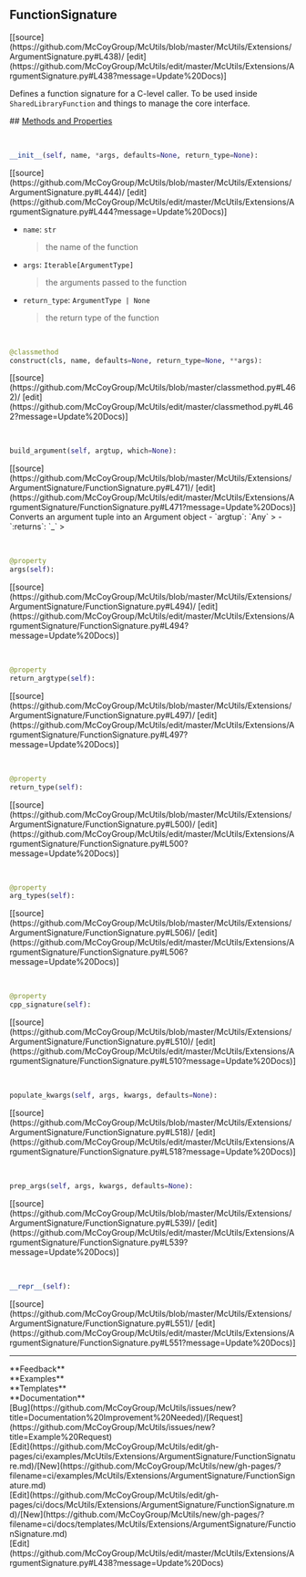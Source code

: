 ## <a id="McUtils.Extensions.ArgumentSignature.FunctionSignature">FunctionSignature</a> 

<div class="docs-source-link" markdown="1">
[[source](https://github.com/McCoyGroup/McUtils/blob/master/McUtils/Extensions/ArgumentSignature.py#L438)/
[edit](https://github.com/McCoyGroup/McUtils/edit/master/McUtils/Extensions/ArgumentSignature.py#L438?message=Update%20Docs)]
</div>

Defines a function signature for a C-level caller.
To be used inside `SharedLibraryFunction` and things to manage the core interface.







<div class="collapsible-section">
 <div class="collapsible-section collapsible-section-header" markdown="1">
## <a class="collapse-link" data-toggle="collapse" href="#methods" markdown="1"> Methods and Properties</a> <a class="float-right" data-toggle="collapse" href="#methods"><i class="fa fa-chevron-down"></i></a>
 </div>
 <div class="collapsible-section collapsible-section-body collapse show" id="methods" markdown="1">
 
<a id="McUtils.Extensions.ArgumentSignature.FunctionSignature.__init__" class="docs-object-method">&nbsp;</a> 
```python
__init__(self, name, *args, defaults=None, return_type=None): 
```
<div class="docs-source-link" markdown="1">
[[source](https://github.com/McCoyGroup/McUtils/blob/master/McUtils/Extensions/ArgumentSignature.py#L444)/
[edit](https://github.com/McCoyGroup/McUtils/edit/master/McUtils/Extensions/ArgumentSignature.py#L444?message=Update%20Docs)]
</div>

  - `name`: `str`
    > the name of the function
  - `args`: `Iterable[ArgumentType]`
    > the arguments passed to the function
  - `return_type`: `ArgumentType | None`
    > the return type of the function


<a id="McUtils.Extensions.ArgumentSignature.FunctionSignature.construct" class="docs-object-method">&nbsp;</a> 
```python
@classmethod
construct(cls, name, defaults=None, return_type=None, **args): 
```
<div class="docs-source-link" markdown="1">
[[source](https://github.com/McCoyGroup/McUtils/blob/master/classmethod.py#L462)/
[edit](https://github.com/McCoyGroup/McUtils/edit/master/classmethod.py#L462?message=Update%20Docs)]
</div>


<a id="McUtils.Extensions.ArgumentSignature.FunctionSignature.build_argument" class="docs-object-method">&nbsp;</a> 
```python
build_argument(self, argtup, which=None): 
```
<div class="docs-source-link" markdown="1">
[[source](https://github.com/McCoyGroup/McUtils/blob/master/McUtils/Extensions/ArgumentSignature/FunctionSignature.py#L471)/
[edit](https://github.com/McCoyGroup/McUtils/edit/master/McUtils/Extensions/ArgumentSignature/FunctionSignature.py#L471?message=Update%20Docs)]
</div>
Converts an argument tuple into an Argument object
  - `argtup`: `Any`
    > 
  - `:returns`: `_`
    >


<a id="McUtils.Extensions.ArgumentSignature.FunctionSignature.args" class="docs-object-method">&nbsp;</a> 
```python
@property
args(self): 
```
<div class="docs-source-link" markdown="1">
[[source](https://github.com/McCoyGroup/McUtils/blob/master/McUtils/Extensions/ArgumentSignature/FunctionSignature.py#L494)/
[edit](https://github.com/McCoyGroup/McUtils/edit/master/McUtils/Extensions/ArgumentSignature/FunctionSignature.py#L494?message=Update%20Docs)]
</div>


<a id="McUtils.Extensions.ArgumentSignature.FunctionSignature.return_argtype" class="docs-object-method">&nbsp;</a> 
```python
@property
return_argtype(self): 
```
<div class="docs-source-link" markdown="1">
[[source](https://github.com/McCoyGroup/McUtils/blob/master/McUtils/Extensions/ArgumentSignature/FunctionSignature.py#L497)/
[edit](https://github.com/McCoyGroup/McUtils/edit/master/McUtils/Extensions/ArgumentSignature/FunctionSignature.py#L497?message=Update%20Docs)]
</div>


<a id="McUtils.Extensions.ArgumentSignature.FunctionSignature.return_type" class="docs-object-method">&nbsp;</a> 
```python
@property
return_type(self): 
```
<div class="docs-source-link" markdown="1">
[[source](https://github.com/McCoyGroup/McUtils/blob/master/McUtils/Extensions/ArgumentSignature/FunctionSignature.py#L500)/
[edit](https://github.com/McCoyGroup/McUtils/edit/master/McUtils/Extensions/ArgumentSignature/FunctionSignature.py#L500?message=Update%20Docs)]
</div>


<a id="McUtils.Extensions.ArgumentSignature.FunctionSignature.arg_types" class="docs-object-method">&nbsp;</a> 
```python
@property
arg_types(self): 
```
<div class="docs-source-link" markdown="1">
[[source](https://github.com/McCoyGroup/McUtils/blob/master/McUtils/Extensions/ArgumentSignature/FunctionSignature.py#L506)/
[edit](https://github.com/McCoyGroup/McUtils/edit/master/McUtils/Extensions/ArgumentSignature/FunctionSignature.py#L506?message=Update%20Docs)]
</div>


<a id="McUtils.Extensions.ArgumentSignature.FunctionSignature.cpp_signature" class="docs-object-method">&nbsp;</a> 
```python
@property
cpp_signature(self): 
```
<div class="docs-source-link" markdown="1">
[[source](https://github.com/McCoyGroup/McUtils/blob/master/McUtils/Extensions/ArgumentSignature/FunctionSignature.py#L510)/
[edit](https://github.com/McCoyGroup/McUtils/edit/master/McUtils/Extensions/ArgumentSignature/FunctionSignature.py#L510?message=Update%20Docs)]
</div>


<a id="McUtils.Extensions.ArgumentSignature.FunctionSignature.populate_kwargs" class="docs-object-method">&nbsp;</a> 
```python
populate_kwargs(self, args, kwargs, defaults=None): 
```
<div class="docs-source-link" markdown="1">
[[source](https://github.com/McCoyGroup/McUtils/blob/master/McUtils/Extensions/ArgumentSignature/FunctionSignature.py#L518)/
[edit](https://github.com/McCoyGroup/McUtils/edit/master/McUtils/Extensions/ArgumentSignature/FunctionSignature.py#L518?message=Update%20Docs)]
</div>


<a id="McUtils.Extensions.ArgumentSignature.FunctionSignature.prep_args" class="docs-object-method">&nbsp;</a> 
```python
prep_args(self, args, kwargs, defaults=None): 
```
<div class="docs-source-link" markdown="1">
[[source](https://github.com/McCoyGroup/McUtils/blob/master/McUtils/Extensions/ArgumentSignature/FunctionSignature.py#L539)/
[edit](https://github.com/McCoyGroup/McUtils/edit/master/McUtils/Extensions/ArgumentSignature/FunctionSignature.py#L539?message=Update%20Docs)]
</div>


<a id="McUtils.Extensions.ArgumentSignature.FunctionSignature.__repr__" class="docs-object-method">&nbsp;</a> 
```python
__repr__(self): 
```
<div class="docs-source-link" markdown="1">
[[source](https://github.com/McCoyGroup/McUtils/blob/master/McUtils/Extensions/ArgumentSignature/FunctionSignature.py#L551)/
[edit](https://github.com/McCoyGroup/McUtils/edit/master/McUtils/Extensions/ArgumentSignature/FunctionSignature.py#L551?message=Update%20Docs)]
</div>
 </div>
</div>












---


<div markdown="1" class="text-secondary">
<div class="container">
  <div class="row">
   <div class="col" markdown="1">
**Feedback**   
</div>
   <div class="col" markdown="1">
**Examples**   
</div>
   <div class="col" markdown="1">
**Templates**   
</div>
   <div class="col" markdown="1">
**Documentation**   
</div>
   <div class="col" markdown="1">
   
</div>
   <div class="col" markdown="1">
   
</div>
   <div class="col" markdown="1">
   
</div>
</div>
  <div class="row">
   <div class="col" markdown="1">
[Bug](https://github.com/McCoyGroup/McUtils/issues/new?title=Documentation%20Improvement%20Needed)/[Request](https://github.com/McCoyGroup/McUtils/issues/new?title=Example%20Request)   
</div>
   <div class="col" markdown="1">
[Edit](https://github.com/McCoyGroup/McUtils/edit/gh-pages/ci/examples/McUtils/Extensions/ArgumentSignature/FunctionSignature.md)/[New](https://github.com/McCoyGroup/McUtils/new/gh-pages/?filename=ci/examples/McUtils/Extensions/ArgumentSignature/FunctionSignature.md)   
</div>
   <div class="col" markdown="1">
[Edit](https://github.com/McCoyGroup/McUtils/edit/gh-pages/ci/docs/McUtils/Extensions/ArgumentSignature/FunctionSignature.md)/[New](https://github.com/McCoyGroup/McUtils/new/gh-pages/?filename=ci/docs/templates/McUtils/Extensions/ArgumentSignature/FunctionSignature.md)   
</div>
   <div class="col" markdown="1">
[Edit](https://github.com/McCoyGroup/McUtils/edit/master/McUtils/Extensions/ArgumentSignature.py#L438?message=Update%20Docs)   
</div>
   <div class="col" markdown="1">
   
</div>
   <div class="col" markdown="1">
   
</div>
   <div class="col" markdown="1">
   
</div>
</div>
</div>
</div>